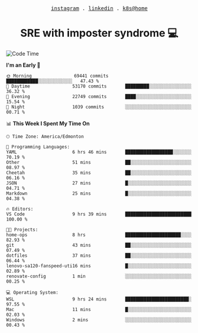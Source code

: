 <p align="center">
  <samp>
    <a href="https://www.instagram.com/lildrunkensmurf/">instagram</a> .
    <a href="https://www.linkedin.com/in/joryirving/">linkedin</a> .
    <a href="https://github.com/joryirving/home-ops">k8s@home</a>
  </samp>
</p>

<h1 align="center">
  SRE with imposter syndrome 💻
</h1>

<!--START_SECTION:waka-->
![Code Time](http://img.shields.io/badge/Code%20Time-409%20hrs%2056%20mins-blue)

**I'm an Early 🐤** 

```text
🌞 Morning                69441 commits       ████████████░░░░░░░░░░░░░   47.43 % 
🌆 Daytime                53170 commits       █████████░░░░░░░░░░░░░░░░   36.32 % 
🌃 Evening                22749 commits       ████░░░░░░░░░░░░░░░░░░░░░   15.54 % 
🌙 Night                  1039 commits        ░░░░░░░░░░░░░░░░░░░░░░░░░   00.71 % 
```


📊 **This Week I Spent My Time On** 

```text
🕑︎ Time Zone: America/Edmonton

💬 Programming Languages: 
YAML                     6 hrs 46 mins       ██████████████████░░░░░░░   70.19 % 
Other                    51 mins             ██░░░░░░░░░░░░░░░░░░░░░░░   08.97 % 
Cheetah                  35 mins             ██░░░░░░░░░░░░░░░░░░░░░░░   06.16 % 
JSON                     27 mins             █░░░░░░░░░░░░░░░░░░░░░░░░   04.71 % 
Markdown                 25 mins             █░░░░░░░░░░░░░░░░░░░░░░░░   04.38 % 

🔥 Editors: 
VS Code                  9 hrs 39 mins       █████████████████████████   100.00 % 

🐱‍💻 Projects: 
home-ops                 8 hrs               █████████████████████░░░░   82.93 % 
git                      43 mins             ██░░░░░░░░░░░░░░░░░░░░░░░   07.49 % 
dotfiles                 37 mins             ██░░░░░░░░░░░░░░░░░░░░░░░   06.44 % 
lenovo-sa120-fanspeed-uti16 mins             █░░░░░░░░░░░░░░░░░░░░░░░░   02.89 % 
renovate-config          1 min               ░░░░░░░░░░░░░░░░░░░░░░░░░   00.25 % 

💻 Operating System: 
WSL                      9 hrs 24 mins       ████████████████████████░   97.55 % 
Mac                      11 mins             █░░░░░░░░░░░░░░░░░░░░░░░░   02.03 % 
Windows                  2 mins              ░░░░░░░░░░░░░░░░░░░░░░░░░   00.43 % 
```


<!--END_SECTION:waka-->
